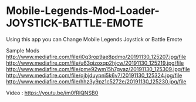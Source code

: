# Mobile-Legends-Mod-Loader-JOYSTICK-BATTLE-EMOTE
Using this app you can Change Mobile Legends Joystick or Battle Emote

Sample Mods
http://www.mediafire.com/file/i0q3rop9ae8pdmo/20191130_125207.jpg/file
http://www.mediafire.com/file/u63gizoxqp2hjcw/20191130_125219.jpg/file
http://www.mediafire.com/file/pme92wm15h7gvaz/20191130_125309.jpg/file
http://www.mediafire.com/file/qjbjduypni5k6v7/20191130_125324.jpg/file
http://www.mediafire.com/file/hhz3y9pz1c5272e/20191130_125230.jpg/file

Video : https://youtu.be/im0fRlQNSB0
